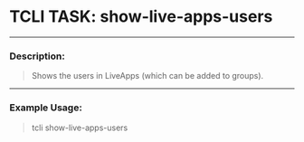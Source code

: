 # TCLI TASK: show-live-apps-users

---
### Description:
> Shows the users in LiveApps (which can be added to groups).

---
### Example Usage:
> tcli show-live-apps-users
